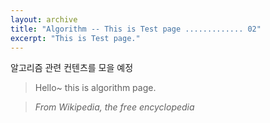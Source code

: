 ```yaml
---
layout: archive
title: "Algorithm -- This is Test page ............. 02"
excerpt: "This is Test page."
---
```


알고리즘 관련 컨텐츠를 모을 예정

> Hello~ this is algorithm page.

> <cite>From Wikipedia, the free encyclopedia</cite>